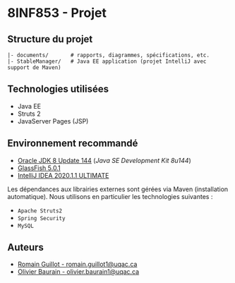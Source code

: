 # 8INF853 - Projet

## Structure du projet
```
|- documents/       # rapports, diagrammes, spécifications, etc.
|- StableManager/   # Java EE application (projet IntelliJ avec support de Maven)
```

## Technologies utilisées
- Java EE
- Struts 2
- JavaServer Pages (JSP)

## Environnement recommandé
- [Oracle JDK 8 Update 144](https://www.oracle.com/java/technologies/javase/javase8-archive-downloads.html) (*Java SE Development Kit 8u144*)
- [GlassFish 5.0.1](https://javaee.github.io/glassfish/download)
- [IntelliJ IDEA 2020.1.1 ULTIMATE](https://www.jetbrains.com/idea/download/#section=linux)

Les dépendances aux librairies externes sont gérées via Maven (installation automatique). Nous utilisons en particulier les technologies suivantes :
- `Apache Struts2`
- `Spring Security`
- `MySQL`


## Auteurs
- [Romain Guillot - romain.guillot1@uqac.ca](mailto:romain.guillot1@uqac.ca)
- [Olivier Baurain - olivier.baurain1@uqac.ca](mailto:olivier.baurain1@uqac.ca)
